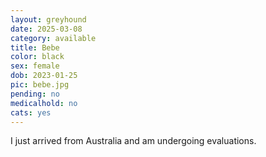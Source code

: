 ```yaml
---
layout: greyhound
date: 2025-03-08
category: available
title: Bebe
color: black
sex: female
dob: 2023-01-25
pic: bebe.jpg
pending: no
medicalhold: no
cats: yes
---
```

I just arrived from Australia and am undergoing evaluations.
